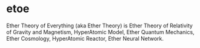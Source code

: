 # etoe
Ether Theory of Everything (aka Ether Theory) is 
Ether Theory of Relativity of Gravity and Magnetism,
HyperAtomic Model,
Ether Quantum Mechanics,
Ether Cosmology,
HyperAtomic Reactor,
Ether Neural Network.
